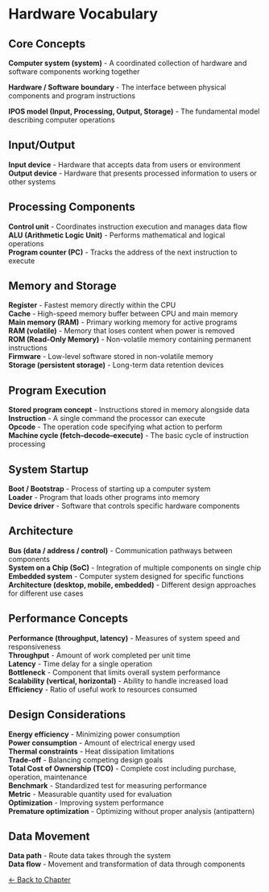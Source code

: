# Hardware Vocabulary

## Core Concepts

**Computer system (system)** - A coordinated collection of hardware and software components working together

**Hardware / Software boundary** - The interface between physical components and program instructions

**IPOS model (Input, Processing, Output, Storage)** - The fundamental model describing computer operations

## Input/Output
**Input device** - Hardware that accepts data from users or environment  
**Output device** - Hardware that presents processed information to users or other systems

## Processing Components
**Control unit** - Coordinates instruction execution and manages data flow  
**ALU (Arithmetic Logic Unit)** - Performs mathematical and logical operations  
**Program counter (PC)** - Tracks the address of the next instruction to execute

## Memory and Storage
**Register** - Fastest memory directly within the CPU  
**Cache** - High-speed memory buffer between CPU and main memory  
**Main memory (RAM)** - Primary working memory for active programs  
**RAM (volatile)** - Memory that loses content when power is removed  
**ROM (Read-Only Memory)** - Non-volatile memory containing permanent instructions  
**Firmware** - Low-level software stored in non-volatile memory  
**Storage (persistent storage)** - Long-term data retention devices

## Program Execution
**Stored program concept** - Instructions stored in memory alongside data  
**Instruction** - A single command the processor can execute  
**Opcode** - The operation code specifying what action to perform  
**Machine cycle (fetch–decode–execute)** - The basic cycle of instruction processing

## System Startup
**Boot / Bootstrap** - Process of starting up a computer system  
**Loader** - Program that loads other programs into memory  
**Device driver** - Software that controls specific hardware components

## Architecture
**Bus (data / address / control)** - Communication pathways between components  
**System on a Chip (SoC)** - Integration of multiple components on single chip  
**Embedded system** - Computer system designed for specific functions  
**Architecture (desktop, mobile, embedded)** - Different design approaches for different use cases

## Performance Concepts
**Performance (throughput, latency)** - Measures of system speed and responsiveness  
**Throughput** - Amount of work completed per unit time  
**Latency** - Time delay for a single operation  
**Bottleneck** - Component that limits overall system performance  
**Scalability (vertical, horizontal)** - Ability to handle increased load  
**Efficiency** - Ratio of useful work to resources consumed

## Design Considerations
**Energy efficiency** - Minimizing power consumption  
**Power consumption** - Amount of electrical energy used  
**Thermal constraints** - Heat dissipation limitations  
**Trade-off** - Balancing competing design goals  
**Total Cost of Ownership (TCO)** - Complete cost including purchase, operation, maintenance  
**Benchmark** - Standardized test for measuring performance  
**Metric** - Measurable quantity used for evaluation  
**Optimization** - Improving system performance  
**Premature optimization** - Optimizing without proper analysis (antipattern)

## Data Movement
**Data path** - Route data takes through the system  
**Data flow** - Movement and transformation of data through components

[← Back to Chapter](index)
